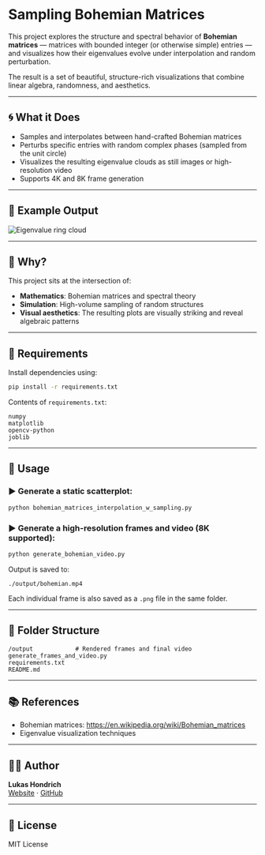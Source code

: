 
# Sampling Bohemian Matrices

This project explores the structure and spectral behavior of **Bohemian matrices** — matrices with bounded integer (or otherwise simple) entries — and visualizes how their eigenvalues evolve under interpolation and random perturbation.

The result is a set of beautiful, structure-rich visualizations that combine linear algebra, randomness, and aesthetics.

---

## 🌀 What it Does

- Samples and interpolates between hand-crafted Bohemian matrices
- Perturbs specific entries with random complex phases (sampled from the unit circle)
- Visualizes the resulting eigenvalue clouds as still images or high-resolution video
- Supports 4K and 8K frame generation

---

## 📸 Example Output

![Eigenvalue ring cloud](output/frame_005.png)

---

## 🧠 Why?

This project sits at the intersection of:

- **Mathematics**: Bohemian matrices and spectral theory
- **Simulation**: High-volume sampling of random structures
- **Visual aesthetics**: The resulting plots are visually striking and reveal algebraic patterns

---

## 🔧 Requirements

Install dependencies using:

```bash
pip install -r requirements.txt
```

Contents of `requirements.txt`:

```
numpy
matplotlib
opencv-python
joblib
```

---

## 🚀 Usage

### ▶ Generate a static scatterplot:

```bash
python bohemian_matrices_interpolation_w_sampling.py
```

### ▶ Generate a high-resolution frames and video (8K supported):

```bash
python generate_bohemian_video.py
```

Output is saved to:

```
./output/bohemian.mp4
```

Each individual frame is also saved as a `.png` file in the same folder.

---

## 📁 Folder Structure

```
/output            # Rendered frames and final video
generate_frames_and_video.py
requirements.txt
README.md
```

---

## 📚 References

- Bohemian matrices: https://en.wikipedia.org/wiki/Bohemian_matrices
- Eigenvalue visualization techniques


---

## 🧑‍💻 Author

**Lukas Hondrich**  
[Website](https://sites.google.com/view/lukashondrich) · [GitHub](https://github.com/lukashondrich)

---

## 📜 License

MIT License
